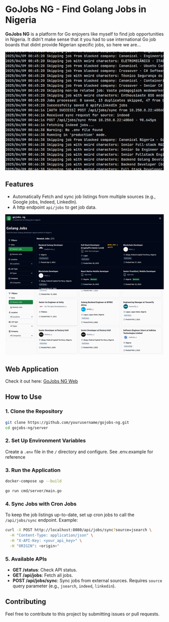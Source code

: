 # GoJobs NG - Find Golang Jobs in Nigeria

**GoJobs NG** is a platform for Go enjoyers like myself to find job opportunities in Nigeria. It didn't make sense that it you had to use international Go job boards that didnt provide Nigerian specific jobs, so here we are... 

![Job Fetching in Terminal](job-fetching-in-terminal.png)

## Features
- Automatically Fetch and sync job listings from multiple sources (e.g., Google jobs, Indeed, LinkedIn).
- A http endpoint `api/jobs` to get job data.


![Frontend UI](frontend-ui.png)
![Frontend UI 2](frontend-ui2.png)

## Web Application
Check it out here: [GoJobs NG Web](https://gojobs-ng-web.vercel.app/)

## How to Use

### 1. Clone the Repository
```bash
git clone https://github.com/yourusername/gojobs-ng.git
cd gojobs-ng/server
```

### 2. Set Up Environment Variables
Create a `.env` file in the `/` directory and configure.
See .env.example for reference

### 3. Run the Application
```bash
docker-compose up --build
```
```bash
go run cmd/server/main.go
```

### 4. Sync Jobs with Cron Jobs
To keep the job listings up-to-date, set up cron jobs to call the `/api/jobs/sync` endpoint. Example:
```bash
curl -X POST http://localhost:8080/api/jobs/sync?source=jsearch \
  -H "Content-Type: application/json" \
  -H "X-API-Key: <your_api_key>" \
  -H "ORIGIN": <origin>"
```

### 5. Available APIs
- **GET /status**: Check API status.
- **GET /api/jobs**: Fetch all jobs.
- **POST /api/jobs/sync**: Sync jobs from external sources. Requires `source` query parameter (e.g., `jsearch`, `indeed`, `linkedin`).


## Contributing
Feel free to contribute to this project by submitting issues or pull requests. 

